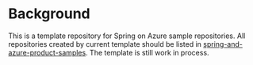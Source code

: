
# Background

This is a template repository for Spring on Azure sample repositories. All repositories created by current template should be listed in [spring-and-azure-product-samples](https://github.com/chenrujun/spring-and-azure-product-samples). The template is still work in process.